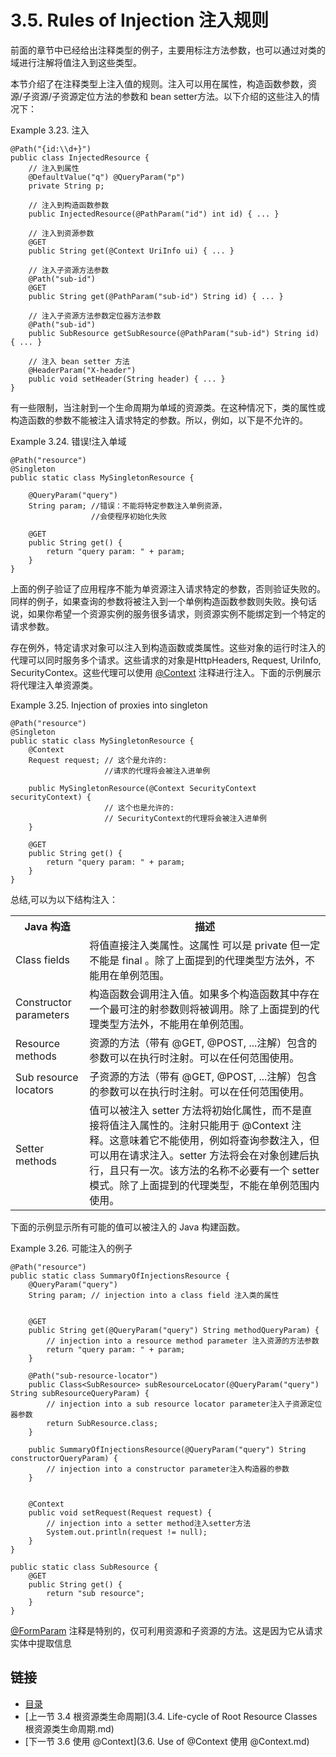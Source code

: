 3.5. Rules of Injection 注入规则
========================

前面的章节中已经给出注释类型的例子，主要用标注方法参数，也可以通过对类的域进行注解将值注入到这些类型。

本节介绍了在注释类型上注入值的规则。注入可以用在属性，构造函数参数，资源/子资源/子资源定位方法的参数和 bean setter方法。以下介绍的这些注入的情况下：

Example 3.23. 注入
	
	@Path("{id:\\d+}")
	public class InjectedResource {
	    // 注入到属性
	    @DefaultValue("q") @QueryParam("p")
	    private String p;
	 
	    // 注入到构造函数参数
	    public InjectedResource(@PathParam("id") int id) { ... }
	 
	    // 注入到资源参数
	    @GET
	    public String get(@Context UriInfo ui) { ... }
	 
	    // 注入子资源方法参数
	    @Path("sub-id")
	    @GET
	    public String get(@PathParam("sub-id") String id) { ... }
	 
	    // 注入子资源方法参数定位器方法参数
	    @Path("sub-id")
	    public SubResource getSubResource(@PathParam("sub-id") String id) { ... }
	 
	    // 注入 bean setter 方法
	    @HeaderParam("X-header")
	    public void setHeader(String header) { ... }
	}

有一些限制，当注射到一个生命周期为单域的资源类。在这种情况下，类的属性或构造函数的参数不能被注入请求特定的参数。所以，例如，以下是不允许的。

Example 3.24. 错误!注入单域

	@Path("resource")
	@Singleton
	public static class MySingletonResource {
	 
	    @QueryParam("query")
	    String param; //错误：不能将特定参数注入单例资源，
					  //会使程序初始化失败
	 
	    @GET
	    public String get() {
	        return "query param: " + param;
	    }
	}

上面的例子验证了应用程序不能为单资源注入请求特定的参数，否则验证失败的。同样的例子，如果查询的参数将被注入到一个单例构造函数参数则失败。换句话说，如果你希望一个资源实例的服务很多请求，则资源实例不能绑定到一个特定的请求参数。

存在例外，特定请求对象可以注入到构造函数或类属性。这些对象的运行时注入的代理可以同时服务多个请求。这些请求的对象是HttpHeaders, Request, UriInfo, SecurityContex。这些代理可以使用 [@Context](http://jax-rs-spec.java.net/nonav/$%7Bjaxrs.api.version%7D/apidocs/javax/ws/rs/core/Context.html) 注释进行注入。下面的示例展示将代理注入单资源类。

Example 3.25. Injection of proxies into singleton

	@Path("resource")
	@Singleton
	public static class MySingletonResource {
	    @Context
	    Request request; // 这个是允许的: 
						 //请求的代理将会被注入进单例
	 
	    public MySingletonResource(@Context SecurityContext securityContext) {
						 // 这个也是允许的: 
						 // SecurityContext的代理将会被注入进单例
	    }
	 
	    @GET
	    public String get() {
	        return "query param: " + param;
	    }
	}

总结,可以为以下结构注入：

<table>
<tr>
<th>Java 构造</th>
<th>描述</th>
</tr>

<tr>
<td>Class fields</td>
<td>将值直接注入类属性。这属性
可以是 private 但一定不能是 final 。除了上面提到的代理类型方法外，不能用在单例范围。</td>
</tr>
<tr>
<td>Constructor parameters</td>
<td>构造函数会调用注入值。如果多个构造函数其中存在一个最可注的射参数则将被调用。除了上面提到的代理类型方法外，不能用在单例范围。
</td>
</tr>
<tr>
<td>Resource methods</td>
<td>资源的方法（带有 @GET, @POST, ...注解）包含的参数可以在执行时注射。可以在任何范围使用。
</td>
</tr>
<tr>
<td>Sub resource locators</td>
<td>子资源的方法（带有 @GET, @POST, ...注解）包含的参数可以在执行时注射。可以在任何范围使用。
</td>
</tr>
<tr>
<td>Setter methods</td>
<td>值可以被注入 setter 方法将初始化属性，而不是直接将值注入属性的。注射只能用于 @Context 注释。这意味着它不能使用，例如将查询参数注入，但可以用在请求注入。setter 方法将会在对象创建后执行，且只有一次。该方法的名称不必要有一个 setter 模式。除了上面提到的代理类型，不能在单例范围内使用。
</td>
</tr>
</table>

下面的示例显示所有可能的值可以被注入的 Java 构建函数。

Example 3.26. 可能注入的例子

	@Path("resource")
	public static class SummaryOfInjectionsResource {
	    @QueryParam("query")
	    String param; // injection into a class field 注入类的属性
	 
	 
	    @GET
	    public String get(@QueryParam("query") String methodQueryParam) {
	        // injection into a resource method parameter 注入资源的方法参数
	        return "query param: " + param;
	    }
	 
	    @Path("sub-resource-locator")
	    public Class<SubResource> subResourceLocator(@QueryParam("query") String subResourceQueryParam) {
	        // injection into a sub resource locator parameter注入子资源定位器参数
	        return SubResource.class;
	    }
	 
	    public SummaryOfInjectionsResource(@QueryParam("query") String constructorQueryParam) {
	        // injection into a constructor parameter注入构造器的参数
	    }
	 
	 
	    @Context
	    public void setRequest(Request request) {
	        // injection into a setter method注入setter方法
	        System.out.println(request != null);
	    }
	}
	 
	public static class SubResource {
	    @GET
	    public String get() {
	        return "sub resource";
	    }
	}

[@FormParam](http://jax-rs-spec.java.net/nonav/$%7Bjaxrs.api.version%7D/apidocs/javax/ws/rs/FormParam.html) 注释是特别的，仅可利用资源和子资源的方法。这是因为它从请求实体中提取信息

## 链接
* [目录](../目录.md)
* [上一节 3.4 根资源类生命周期](3.4. Life-cycle of Root Resource Classes 根资源类生命周期.md)
* [下一节 3.6 使用 @Context](3.6. Use of @Context 使用 @Context.md)